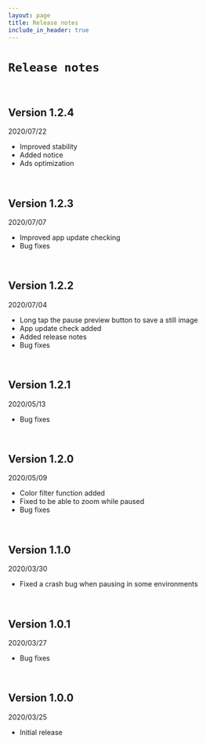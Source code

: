 ```yaml
---
layout: page
title: Release notes
include_in_header: true
---
```


# `Release notes`
<br>

## **Version 1.2.4**
2020/07/22
- Improved stability
- Added notice
- Ads optimization

<br>

## **Version 1.2.3**
2020/07/07
- Improved app update checking
- Bug fixes

<br>

## **Version 1.2.2**
2020/07/04
- Long tap the pause preview button to save a still image
- App update check added
- Added release notes
- Bug fixes

<br>

## **Version 1.2.1**
2020/05/13
- Bug fixes

<br>

## **Version 1.2.0**
2020/05/09
- Color filter function added
- Fixed to be able to zoom while paused
- Bug fixes

<br>

## **Version 1.1.0**
2020/03/30
- Fixed a crash bug when pausing in some environments

<br>

## **Version 1.0.1**
2020/03/27
- Bug fixes

<br>

## **Version 1.0.0**
2020/03/25
- Initial release

<br>
